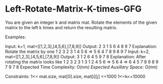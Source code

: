 # Left-Rotate-Matrix-K-times-GFG
You are given an integer k and matrix mat. Rotate the elements of the given matrix to the left k times and return the resulting matrix.

Examples:

Input: k=1, mat=[[1,2,3],[4,5,6],[7,8,9]]
Output:
2 3 1
5 6 4
8 9 7
Explanation: Rotate the matrix by one
1 2 3       2 3 1
4 5 6  =>  5 6 4
7 8 9       8 9 7
Input: k=2, mat=[[1,2,3],[4,5,6],[7,8,9]]
Output:
3 1 2
6 4 5
9 7 8
Explanation: After rotating the matrix looks like
1 2 3       2 3 1       3 1 2
4 5 6  =>  5 6 4  =>   6 4 5
7 8 9       8 9 7       9 7 8
Expected Time Complexity: O(n*m)
Expected Auxillary Space: O(n*m)

Constraints:
1<= mat.size, mat[0].size, mat[i][j] <=1000
1<=k<=10000
